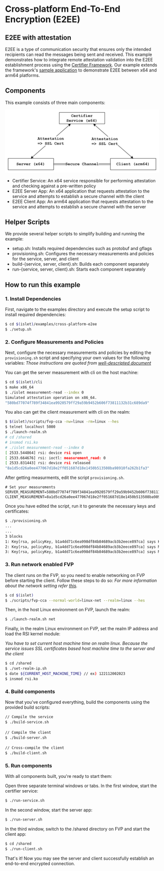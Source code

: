 # Cross-platform End-To-End Encryption (E2EE)

## E2EE with attestation

E2EE is a type of communication security that
ensures only the intended recipients can
read the messages being sent and received.
This example demonstrates
how to integrate remote attestation validation
into the E2EE establishment process
using the [Certifier Framework](https://github.com/vmware-research/certifier-framework-for-confidential-computing).
Our example extends the framework's [sample application](https://github.com/vmware-research/certifier-framework-for-confidential-computing/tree/main/sample_apps/simple_app_under_islet)
to demonstrate E2EE between x64 and arm64 platforms.

## Components
This example consists of three main components:

![xplat-e2ee-components](res/xplat-e2ee-components.png)

- Certifier Service: An x64 service responsible for performing attestation and checking against a pre-written policy
- E2EE Server App: An x64 application that requests attestation to the service and attempts to establish a secure channel with the client
- E2EE Client App: An arm64 application that requests attestation to the service and attempts to establish a secure channel with the server

## Helper Scripts
We provide several helper scripts to simplify building and running the example:
- setup.sh: Installs required dependencies such as protobuf and gflags
- provisioning.sh: Configures the necessary measurements and policies for the service, server, and client
- build-{service, server, client}.sh: Builds each component separately
- run-{service, server, client}.sh: Starts each component separately

## How to run this example
### 1. Install Dependencies
First, navigate to the examples directory and
execute the setup script to install required dependencies:
```sh
$ cd $(islet)/examples/cross-platform-e2ee
$ ./setup.sh
```

### 2. Configure Measurements and Policies
Next, configure the necessary measurements and
policies by editing the `provisioning.sh` script and
specifying your own values for the following variables:
*Those instructions are quoted from [well-descripted document](https://github.com/vmware-research/certifier-framework-for-confidential-computing/blob/main/sample_apps/simple_app_under_islet/instructions.md)*

You can get the server measurement with cli on the host machine:
```sh
$ cd $(islet)/cli
$ make x86_64
$ ./islet measurement-read --index 0
Simulated attestation operation on x86_64.
"580bd77074f789f34841ea9920579ff29a59b9452b606f73811132b31c689da9"
```

You also can get the client measurement with cli on the realm:

```sh
$ $(islet)/scripts/fvp-cca -nw=linux -rm=linux --hes
$ telnet localhost 5000
$ ./launch-realm.sh
# cd /shared
# insmod rsi.ko
# ./islet measurement-read --index 0
[ 2533.544864] rsi: device rsi open
[ 2533.664676] rsi: ioctl: measurement_read: 0
[ 2533.831443] rsi: device rsi released
"8a1d5cd26a0ee477067d18e2ff051687d18e1450b513508ba98910fa262b1fa3"
```

After getting measurments,
edit the script `provisioning.sh`.

```
# Set your measurements
SERVER_MEASUREMENT=580bd77074f789f34841ea9920579ff29a59b9452b606f73811132b31c689da9
CLIENT_MEASUREMENT=8a1d5cd26a0ee477067d18e2ff051687d18e1450b513508ba98910fa262b1fa3
```

Once you have edited the script,
run it to generate the necessary keys and certificates:

```sh
$ ./provisioning.sh
...
...
3 blocks
1: Key[rsa, policyKey, b1a4dd71c6ea998df84b84689acb3b2eece897ca] says Key[rsa, policyAuthority, b1a4dd71c6ea998df84b84689acb3b2eece897ca] is-trusted-for-attestation
2: Key[rsa, policyKey, b1a4dd71c6ea998df84b84689acb3b2eece897ca] says Measurement[580bd77074f789f34841ea9920579ff29a59b9452b606f73811132b31c689da9]  is-trusted
3: Key[rsa, policyKey, b1a4dd71c6ea998df84b84689acb3b2eece897ca] says Measurement[491cf94bdb951308672a839776359d6ac22808bad2d318226ef0ea2979693e2e]  is-trusted
```

### 3. Run network enabled FVP
The client runs on the FVP,
so you need to enable networking on FVP
before starting the client.
Follow these steps to do so:
*For more information about the network setting
refer [this](https://samsung.github.io/islet/network.html).*

```sh
$ cd $(islet)
$ ./scripts/fvp-cca --normal-world=linux-net --realm=linux --hes
```

Then, in the host Linux environment on FVP, launch the realm:

```sh
$ ./launch-realm.sh net
```

Finally, in the realm Linux environment on FVP,
set the realm IP address and
load the RSI kernel module:

*You have to set current host machine time on realm linux.
Because the service issues SSL certificates
based host machine time
to the server and the client*

```sh
$ cd /shared
$ ./set-realm-ip.sh
$ date ${CURRENT_HOST_MACHINE_TIME} // ex) 122112002023
$ insmod rsi.ko
```

### 4. Build components
Now that you've configured everything,
build the components using the provided build scripts:

```sh
// Compile the service
$ ./build-service.sh

// Compile the client
$ ./build-server.sh

// Cross-compile the client
$ ./build-client.sh
```

### 5. Run components
With all components built, you're ready to start them:

Open three separate terminal windows or tabs.
In the first window, start the certifier service:
 
```sh
$ ./run-service.sh
```

In the second window, start the server app:

```sh
$ ./run-server.sh
```

In the third window,
switch to the /shared directory on FVP and start the client app:

```sh
$ cd /shared
$ ./run-client.sh
```

That's it!
Now you may see the server and client
successfully establish an end-to-end encrypted connection.
